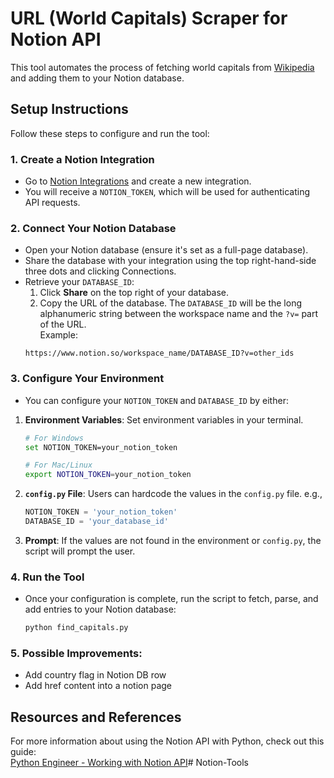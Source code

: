 # URL (World Capitals) Scraper for Notion API

This tool automates the process of fetching world capitals from [Wikipedia](https://en.wikipedia.org/wiki/List_of_national_capitals) and adding them to your Notion database.

## Setup Instructions

Follow these steps to configure and run the tool:

### 1. Create a Notion Integration
   - Go to [Notion Integrations](https://www.notion.so/my-integrations) and create a new integration.
   - You will receive a `NOTION_TOKEN`, which will be used for authenticating API requests.

### 2. Connect Your Notion Database
   - Open your Notion database (ensure it's set as a full-page database).
   - Share the database with your integration using the top right-hand-side three dots and clicking Connections.
   - Retrieve your `DATABASE_ID`:
     1. Click **Share** on the top right of your database.
     2. Copy the URL of the database. The `DATABASE_ID` will be the long alphanumeric string between the workspace name and the `?v=` part of the URL.  
     Example:  
     ```
     https://www.notion.so/workspace_name/DATABASE_ID?v=other_ids
     ```

### 3. Configure Your Environment
   - You can configure your `NOTION_TOKEN` and `DATABASE_ID` by either:
   1. **Environment Variables**: Set environment variables in your terminal.
      ```bash
      # For Windows
      set NOTION_TOKEN=your_notion_token
      
      # For Mac/Linux
      export NOTION_TOKEN=your_notion_token
      ```
   2. **`config.py` File**: Users can hardcode the values in the `config.py` file.
      e.g., 
      ```python
      NOTION_TOKEN = 'your_notion_token'
      DATABASE_ID = 'your_database_id'
      ```
   3. **Prompt**: If the values are not found in the environment or `config.py`, the script will prompt the user.
     

### 4. Run the Tool
   - Once your configuration is complete, run the script to fetch, parse, and add entries to your Notion database:
     ```bash
     python find_capitals.py
     ```

### 5. Possible Improvements:
   - Add country flag in Notion DB row
   - Add href content into a notion page

## Resources and References
For more information about using the Notion API with Python, check out this guide:  
[Python Engineer - Working with Notion API](https://www.python-engineer.com/posts/notion-api-python/)# Notion-Tools
